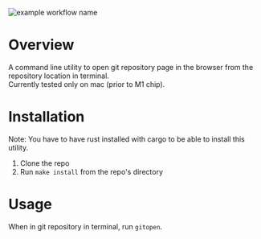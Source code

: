 ![example workflow name](https://github.com/oren0e/gitopen/workflows/CI/badge.svg)

# Overview

A command line utility to open git repository page in the browser from the repository location in terminal.  
Currently tested only on mac (prior to M1 chip).

# Installation

Note: You have to have rust installed with cargo to be able to install this utility.

1. Clone the repo
2. Run `make install` from the repo's directory

# Usage

When in git repository in terminal, run `gitopen`.

